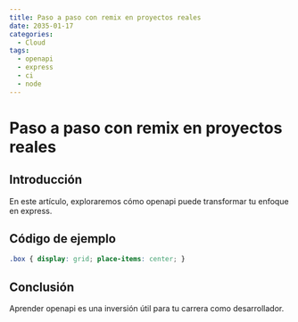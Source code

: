 ```yaml
---
title: Paso a paso con remix en proyectos reales
date: 2035-01-17
categories:
  - Cloud
tags:
  - openapi
  - express
  - ci
  - node
---
```


# Paso a paso con remix en proyectos reales

## Introducción

En este artículo, exploraremos cómo openapi puede transformar tu enfoque en express.

## Código de ejemplo

```css
.box { display: grid; place-items: center; }
```

## Conclusión

Aprender openapi es una inversión útil para tu carrera como desarrollador.